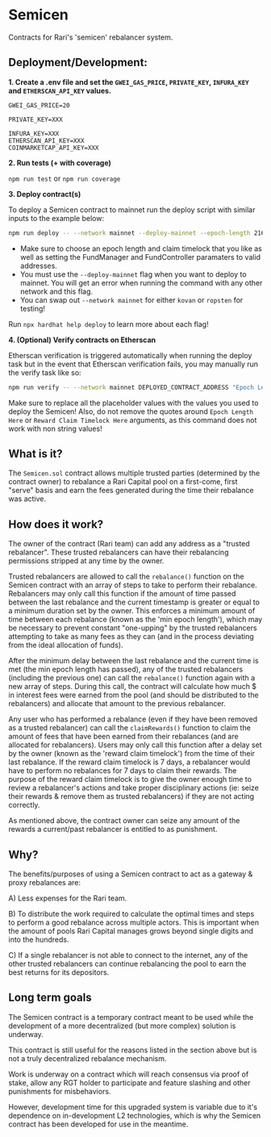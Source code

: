 # Semicen

Contracts for Rari's 'semicen' rebalancer system.

## Deployment/Development:

**1. Create a .env file and set the `GWEI_GAS_PRICE`, `PRIVATE_KEY`, `INFURA_KEY` and `ETHERSCAN_API_KEY` values.**

```
GWEI_GAS_PRICE=20

PRIVATE_KEY=XXX

INFURA_KEY=XXX
ETHERSCAN_API_KEY=XXX
COINMARKETCAP_API_KEY=XXX
```

**2. Run tests (+ with coverage)**

`npm run test` or `npm run coverage`

**3. Deploy contract(s)**

To deploy a Semicen contract to mainnet run the deploy script with similar inputs to the example below:

```bash
npm run deploy -- --network mainnet --deploy-mainnet --epoch-length 21600 --reward-claim-timelock 604800 --fund-controller 0x0000000000000000000000000000000000000000 --fund-manager 0x0000000000000000000000000000000000000000
```

- Make sure to choose an epoch length and claim timelock that you like as well as setting the FundManager and FundController paramaters to valid addresses.
- You must use the `--deploy-mainnet` flag when you want to deploy to mainnet. You will get an error when running the command with any other network and this flag.
- You can swap out `--network mainnet` for either `kovan` or `ropsten` for testing!

Run `npx hardhat help deploy` to learn more about each flag!

**4. (Optional) Verify contracts on Etherscan**

Etherscan verification is triggered automatically when running the deploy task but in the event that Etherscan verification fails, you may manually run the verify task like so:

```bash
npm run verify -- --network mainnet DEPLOYED_CONTRACT_ADDRESS "Epoch Length Here" "Reward Claim Timelock Here" "FundController Address Here" "FundManager Address Here"
```

Make sure to replace all the placeholder values with the values you used to deploy the Semicen! Also, do not remove the quotes around `Epoch Length Here` or `Reward Claim Timelock Here` arguments, as this command does not work with non string values!

## What is it?

The `Semicen.sol` contract allows multiple trusted parties (determined by the contract owner) to rebalance a Rari Capital pool on a first-come, first "serve" basis and earn the fees generated during the time their rebalance was active.

## How does it work?

The owner of the contract (Rari team) can add any address as a "trusted rebalancer". These trusted rebalancers can have their rebalancing permissions stripped at any time by the owner.

Trusted rebalancers are allowed to call the `rebalance()` function on the Semicen contract with an array of steps to take to perform their rebalance. Rebalancers may only call this function if the amount of time passed between the last rebalance and the current timestamp is greater or equal to a minimum duration set by the owner. This enforces a minimum amount of time between each rebalance (known as the 'min epoch length'), which may be necessary to prevent constant "one-upping" by the trusted rebalancers attempting to take as many fees as they can (and in the process deviating from the ideal allocation of funds).

After the minimum delay between the last rebalance and the current time is met (the min epoch length has passed), any of the trusted rebalancers (including the previous one) can call the `rebalance()` function again with a new array of steps. During this call, the contract will calculate how much $ in interest fees were earned from the pool (and should be distributed to the rebalancers) and allocate that amount to the previous rebalancer.

Any user who has performed a rebalance (even if they have been removed as a trusted rebalancer) can call the `claimRewards()` function to claim the amount of fees that have been earned from their rebalances (and are allocated for rebalancers). Users may only call this function after a delay set by the owner (known as the 'reward claim timelock') from the time of their last rebalance. If the reward claim timelock is 7 days, a rebalancer would have to perform no rebalances for 7 days to claim their rewards. The purpose of the reward claim timelock is to give the owner enough time to review a rebalancer's actions and take proper disciplinary actions (ie: seize their rewards & remove them as trusted rebalancers) if they are not acting correctly.

As mentioned above, the contract owner can seize any amount of the rewards a current/past rebalancer is entitled to as punishment.

## Why?

The benefits/purposes of using a Semicen contract to act as a gateway & proxy rebalances are:

A) Less expenses for the Rari team.

B) To distribute the work required to calculate the optimal times and steps to perform a good rebalance across multiple actors. This is important when the amount of pools Rari Capital manages grows beyond single digits and into the hundreds.

C) If a single rebalancer is not able to connect to the internet, any of the other trusted rebalancers can continue rebalancing the pool to earn the best returns for its depositors.

## Long term goals

The Semicen contract is a temporary contract meant to be used while the development of a more decentralized (but more complex) solution is underway.

This contract is still useful for the reasons listed in the section above but is not a truly decentralized rebalance mechanism.

Work is underway on a contract which will reach consensus via proof of stake, allow any RGT holder to participate and feature slashing and other punishments for misbehaviors.

However, development time for this upgraded system is variable due to it's dependence on in-development L2 technologies, which is why the Semicen contract has been developed for use in the meantime.
